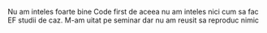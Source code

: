 Nu am inteles foarte bine Code first de aceea nu am inteles nici cum sa fac EF studii de caz. M-am uitat pe seminar dar nu am reusit sa reproduc nimic
